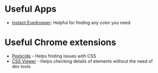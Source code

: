 # Useful Apps

- [Instant Eyedropper](http://instant-eyedropper.com): Helpful for finding any color you need


# Useful Chrome extensions

- [Pesticide](https://chromewebstore.google.com/detail/pesticide-for-chrome/bakpbgckdnepkmkeaiomhmfcnejndkbi) - Helps finding issues with CSS
- [CSS Viewer](https://chromewebstore.google.com/detail/cssviewer/ggfgijbpiheegefliciemofobhmofgce?hl=en) - Helps checking details of elements without the need of dev tools
